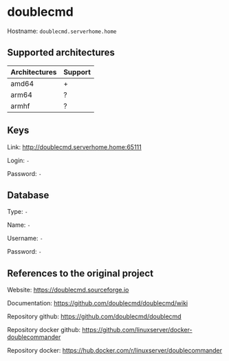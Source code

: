 # doublecmd

Hostname: `doublecmd.serverhome.home`

## Supported architectures

| Architectures | Support |
| :------------ | :------ |
| amd64         | +       |
| arm64         | ?       |
| armhf         | ?       |

## Keys

Link: http://doublecmd.serverhome.home:65111

Login: `-`

Password: `-`

## Database

Type: `-`

Name: `-`

Username: `-`

Password: `-`

## References to the original project

Website: https://doublecmd.sourceforge.io

Documentation: https://github.com/doublecmd/doublecmd/wiki

Repository github: https://github.com/doublecmd/doublecmd

Repository docker github: https://github.com/linuxserver/docker-doublecommander

Repository docker: https://hub.docker.com/r/linuxserver/doublecommander
